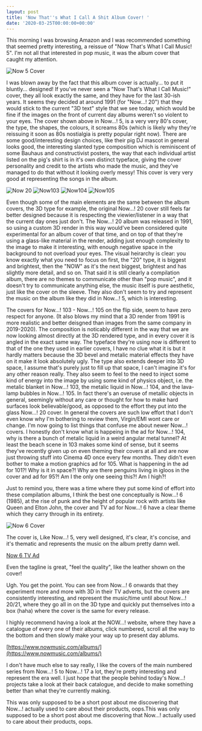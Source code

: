 ```yaml
---
layout: post
title: 'Now That''s What I Call A Shit Album Cover! '
date: '2020-03-25T00:00:00+00:00'
---
```

This morning I was browsing Amazon and I was recommended something that seemed pretty interesting, a reissue of "Now That's What I Call Music! 5". I'm not all that interested in pop music, it was the album cover that caught my attention.

![Now 5 Cover](/assets/posts/now_5.png)

I was blown away by the fact that this album cover is actually... to put it bluntly...  designed! If you've never seen a "Now That's What I Call Music!" cover, they all look exactly the same, and they have for the last 30-ish years. It seems they decided at around 1991 (for "Now...! 20") that they would stick to the current "3D text" style that we see today, which would be fine if the images on the front of current day albums weren't so violent to your eyes. The cover shown above in Now...! 5, is a very very 80's cover, the type, the shapes, the colours, it screams 80s (which is likely why they're reissuing it soon as 80s nostialgia is pretty popular right now). There are some good/interesting design choices, like their pig DJ mascot in general looks good, the interesting slanted type composition which is reminiscent of some Bauhaus and constructivist posters, the way that each individual artist listed on the pig's shirt is in it's own distinct typeface, giving the cover personality and credit to the artists who made the music, and they've managed to do that without it looking overly messy! This cover is very very good at representing the songs in the album.

![Now 20](assets/posts/now20.jpg)
![Now103](assets/posts/now103.jpg)
![Now104](assets/posts/now104.jpg)
![Now105](assets/posts/now105.jpg)

Even though some of the main elements are the same between the album covers, the 3D type for example, the original Now...! 20 cover still feels far better designed because it is respecting the viewier/listener in a way that the current day ones just don't. The Now...! 20 album was released in 1991, so using a custom 3D render in this way would've been considered quite experimental for an album cover of that time, and on top of that they're using a glass-like material in the render, adding just enough complexity to the image to make it interesting, with enough negative space in the background to not overload your eyes. The visual heirarchy is clear: you know exactly what you need to focus on first, the "20" type, it is biggest and brightest, then the "NOW" as it's the next biggest, brightest and has slightly more detail, and so on. That said it is still clearly a compilation album, there are no themes to communicate other than "pop music", and it doesn't try to communicate anything else, the music itself is pure aesthetic, just like the cover on the sleeve. They also don't seem to try and represent the music on the album like they did in Now...! 5, which is interesting.


The covers for Now...! 103 - Now...! 105 on the flip side, seem to have zero respect for anyone. (It also blows my mind that a 3D render from 1991 is more realistic and better deisgned than images from the same company in 2019-2020). The composition is noticably different in the way that we are now looking almost directly at the 3D rendered type, and in every cover it is angled in the exact same way. The typeface they're using now is different to that of the one they used in earlier covers, I have no clue what it is but it hardly matters because the 3D bevel and metalic material effects they have on it make it look absolutely ugly. The type also extends deeper into 3D space, I assume that's purely just to fill up that space, I can't imagine it's for any other reason really. They also seem to feel to the need to  inject some kind of energy into the image by using some kind of physics object, i.e. the metalic blanket in Now...! 103, the metalic liquid in Now...! 104, and the lava-lamp bubbles in Now...! 105. In fact there's an overuse of metallic objects in general, seemingly without any care or thought for how to make hard surfaces look believable/good, as opposed to the effort they put into the glass Now...! 20 cover. In general the covers are such low effort that I don't even know why I'm bothering to review them, Virgin/EMI wont care or change. I'm now going to list things that confuse me about newer Now...! covers. I honestly don't know what is happeing in the ad for Now...! 104, why is there a bunch of metalic liquid in a weird angular metal tunnel? At least the beach scene in 103 makes some kind of sense, but it seems they've recently given up on even theming their covers at all and are now just throwing stuff into Cinema 4D once every few months. They didn't even bother to make a motion graphics ad for 105. What is happening in the ad for 101?! Why is it in space?! Why are there penguins living in igloos in the cover and ad for 95?! Am I the only one seeing this?! Am I high?!


Just to remind you, there was a time where they put some kind of effort into these compilation albums, I think the best one conceptually is Now...! 6 (1985), at the rise of punk and the height of popular rock with artists like Queen and Elton John, the cover and TV ad for Now...! 6 have a clear theme which they carry through in its entirety.

![Now 6 Cover](assets/posts/now_6.png)

The cover is, Like Now...! 5, very well designed, it's clear, it's concise, and it's thematic and represents the music on the album pretty damn well.

[Now 6 TV Ad](https://www.youtube.com/watch?v=s5d9tnaujGU)

Even the tagline is great, "feel the quality", like the leather shown on the cover!


Ugh. You get the point. You can see from Now...! 6 onwards that they experiment more and more with 3D in their TV adverts, but the covers are consistently interesting, and represent the music/time until about Now...! 20/21, where they go all in on the 3D type and quickly put themselves into a box (haha) where the cover is the same for every release.


I highly recommend having a look at the NOW...! website, where they have a catalogue of every one of their albums, click numbered, scroll all the way to the bottom and then slowly make your way up to present day ablums. 

[https://www.nowmusic.com/albums/](https://www.nowmusic.com/albums/)

I don't have much else to say really, I like the covers of the main numbered series from Now...! 5 to Now...! 17 a lot, they're pretty interesting and represent the era well. I just hope that the people behind today's Now...! projects take a look at their back catalogue, and decide to make something better than what they're currently making.

This was only supposed to be a short post about me discovering that Now...! actually used to care about their products, oops.This was only supposed to be a short post about me discovering that Now...! actually used to care about their products, oops.
